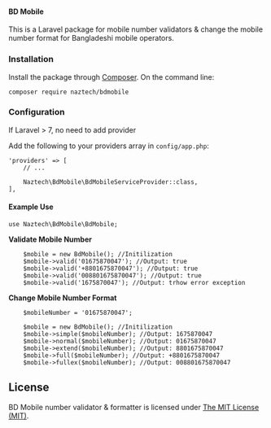 #### BD Mobile

This is a Laravel package for mobile number validators & change the mobile number format for Bangladeshi mobile operators. 

### Installation
 
Install the package through [Composer](http://getcomposer.org). On the command line:

```
composer require naztech/bdmobile
```

### Configuration
If Laravel > 7, no need to add provider

Add the following to your providers array in `config/app.php`:

```
'providers' => [
    // ...

    Naztech\BdMobile\BdMobileServiceProvider::class,
],
```

#### Example Use 

```
use Naztech\BdMobile\BdMobile;
```

**Validate Mobile Number**

```
    $mobile = new BdMobile(); //Initilization
    $mobile->valid('01675870047'); //Output: true
    $mobile->valid('+8801675870047'); //Output: true
    $mobile->valid('008801675870047'); //Output: true
    $mobile->valid('1675870047'); //Output: trhow error exception
```

**Change Mobile Number Format**
    
```
    $mobileNumber = '01675870047';

    $mobile = new BdMobile(); //Initilization
    $mobile->simple($mobileNumber); //Output: 1675870047
    $mobile->normal($mobileNumber); //Output: 01675870047
    $mobile->extend($mobileNumber); //Output: 8801675870047
    $mobile->full($mobileNumber); //Output: +8801675870047
    $mobile->fullex($mobileNumber); //Output: 008801675870047
```


## License

BD Mobile number validator & formatter is licensed under [The MIT License (MIT)](LICENSE).

